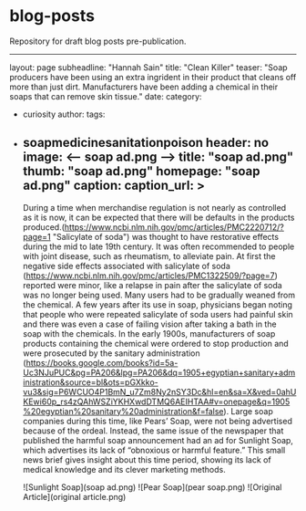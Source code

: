 # blog-posts
Repository for draft blog posts pre-publication.
<?xml version="1.0" encoding="UTF-8"?>
---
layout: page
subheadline: "Hannah Sain"
title: "Clean Killer"
teaser: "Soap producers have been using an extra ingrident in their product that cleans off more than just dirt. Manufacturers have been adding a chemical in their soaps that can remove skin tissue."
date: <!-- 2016-11-03 -->
category:
- curiosity
author:<!-- HannahSain -->
tags:
- <tag>soap</tag><tag>medicine</tag><tag>sanitation</tag><tag>poison</tag>
header: no
image: <-- soap ad.png -->
    title: "soap ad.png"
    thumb: "soap ad.png"
    homepage: "soap ad.png"
    caption: <!-- This was an ad from the same issue as where the article was found(Egyptian Gazette,1905)  -->
    caption_url: <!-- link-to-page-containing-text? -->>
    ---
    During a time when merchandise regulation is not nearly as controlled as it is now, it can be expected that there will be defaults in the products produced.(https://www.ncbi.nlm.nih.gov/pmc/articles/PMC2220712/?page=1 "Salicylate of soda") was thought to have restorative effects during the mid to late 19th century. It was often recommended to people with joint disease, such as rheumatism, to alleviate pain.  At first the negative side effects associated with salicylate of soda (https://www.ncbi.nlm.nih.gov/pmc/articles/PMC1322509/?page=7) reported were minor, like a relapse in pain after the salicylate of soda was no longer being used. Many users had to be gradually weaned from the chemical. A few years after its use in soap, physicians began noting that people who were repeated salicylate of soda users had painful skin and there was even a case of failing vision after taking a bath in the soap with the chemicals. In the early 1900s, manufacturers of soap products containing the chemical were ordered to stop production and were prosecuted by the sanitary administration (https://books.google.com/books?id=5a-Uc3NJuPUC&pg=PA206&lpg=PA206&dq=1905+egyptian+sanitary+administration&source=bl&ots=pGXkko-vu3&sig=P6WCUO4P1BmN_u7Zm8Ny2nSY3Dc&hl=en&sa=X&ved=0ahUKEwi60p_rs4zQAhWSZiYKHXwdDTMQ6AEIHTAA#v=onepage&q=1905%20egyptian%20sanitary%20administration&f=false). Large soap companies during this time, like Pears’ Soap, were not being advertised because of the ordeal. Instead, the same issue of the newspaper that published the harmful soap announcement had an ad for Sunlight Soap, which advertises its lack of “obnoxious or harmful feature.” This small news brief gives insight about this time period, showing its lack of medical knowledge and its clever marketing methods. 
    
    ![Sunlight Soap](soap ad.png)
    ![Pear Soap](pear soap.png)
    ![Original Article](original article.png)
